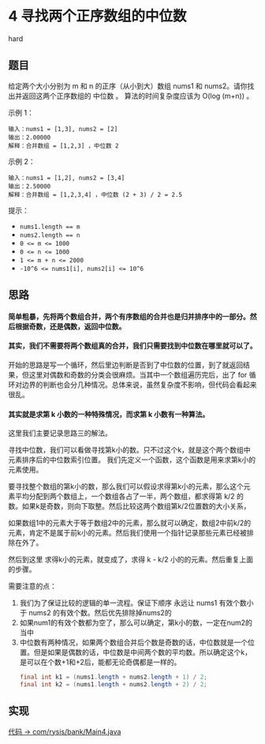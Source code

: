 # 4 寻找两个正序数组的中位数

hard

## 题目

给定两个大小分别为 m 和 n 的正序（从小到大）数组 nums1 和 nums2。请你找出并返回这两个正序数组的 中位数 。
算法的时间复杂度应该为 O(log (m+n)) 。

示例 1：
```
输入：nums1 = [1,3], nums2 = [2]
输出：2.00000
解释：合并数组 = [1,2,3] ，中位数 2
```
示例 2：
```
输入：nums1 = [1,2], nums2 = [3,4]
输出：2.50000
解释：合并数组 = [1,2,3,4] ，中位数 (2 + 3) / 2 = 2.5
```

提示：
- `nums1.length == m`
- `nums2.length == n`
- `0 <= m <= 1000`
- `0 <= n <= 1000`
- `1 <= m + n <= 2000`
- `-10^6 <= nums1[i], nums2[i] <= 10^6`

## 思路

#### 简单粗暴，先将两个数组合并，两个有序数组的合并也是归并排序中的一部分。然后根据奇数，还是偶数，返回中位数。

#### 其实，我们不需要将两个数组真的合并，我们只需要找到中位数在哪里就可以了。

开始的思路是写一个循环，然后里边判断是否到了中位数的位置，到了就返回结果，但这里对偶数和奇数的分类会很麻烦。当其中一个数组遍历完后，出了 for 循环对边界的判断也会分几种情况。总体来说，虽然复杂度不影响，但代码会看起来很乱。

#### 其实就是求第 k 小数的一种特殊情况，而求第 k 小数有一种算法。

这里我们主要记录思路三的解法。

寻找中位数，我们可以看做寻找第k小的数。只不过这个k，就是这个两个数组中元素排序后的中位数索引位置。 我们先定义一个函数，这个函数是用来求第k小的元素使用。

要寻找整个数组的第k小的数，那么我们可以假设求得第k小的元素，那么这个元素平均分配到两个数组上，一个数组各占了一半，两个数组，都求得第 k/2 的数。如果k是奇数，则向下取整。然后比较这两个数组第k/2位置数的大小关系，

如果数组1中的元素大于等于数组2中的元素，那么就可以确定，数组2中前k/2的元素，肯定不是属于前k小的元素。然后我们使用一个指针记录那些元素已经被排除在外了。

然后到这里 求得k小的元素，就变成了，求得 k - k/2 小的的元素。然后重复上面的步骤。

需要注意的点：
1. 我们为了保证比较的逻辑的单一流程。保证下顺序 永远让 nums1 有效个数小于 nums2 的有效个数。然后优先排除掉nums2的
2. 如果num1的有效个数都为空了，那么可以确定，第k小的数，一定在num2的当中
3. 中位数有两种情况，如果两个数组合并后个数是奇数的话，中位数就是一个位置。但是如果是偶数的话，中位数是中间两个数的平均数。所以确定这个k，是可以在个数+1和+2后，能都无论奇偶都是一样的。
    ```java
    final int k1 = (nums1.length + nums2.length + 1) / 2;
    final int k2 = (nums1.length + nums2.length + 2) / 2;
    ```


## 实现

[代码 -> com/rysis/bank/Main4.java](../../src/com/rysis/bank/Main4.java)
